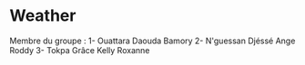 # Weather
Membre du groupe :
1- Ouattara Daouda Bamory
2- N'guessan Djéssé Ange Roddy
3- Tokpa Grâce Kelly Roxanne
